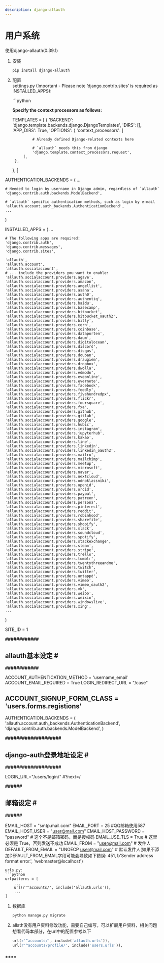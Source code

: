 ```yaml
---
description: django-allauth
---
```


# 用户系统

使用django-allauth(0.39.1)

1.  安装 &#x20;

    `pip install django-allauth`
2.  配置\
    settings.py (Important - Please note ‘django.contrib.sites’ is required as INSTALLED\_APPS):

    \`\`\`python

    **Specify the context processors as follows:**

    TEMPLATES = \[ { 'BACKEND': 'django.template.backends.django.DjangoTemplates', 'DIRS': \[], 'APP\_DIRS': True, 'OPTIONS': { 'context\_processors': \[

    ```
             # Already defined Django-related contexts here

             # `allauth` needs this from django
             'django.template.context_processors.request',
         ],
     },
    ```

    }, ]

AUTHENTICATION\_BACKENDS = ( ...

```
# Needed to login by username in Django admin, regardless of `allauth`
'django.contrib.auth.backends.ModelBackend',

# `allauth` specific authentication methods, such as login by e-mail
'allauth.account.auth_backends.AuthenticationBackend',
...
```

)

INSTALLED\_APPS = ( ...

```
# The following apps are required:
'django.contrib.auth',
'django.contrib.messages',
'django.contrib.sites',

'allauth',
'allauth.account',
'allauth.socialaccount',
# ... include the providers you want to enable:
'allauth.socialaccount.providers.agave',
'allauth.socialaccount.providers.amazon',
'allauth.socialaccount.providers.angellist',
'allauth.socialaccount.providers.asana',
'allauth.socialaccount.providers.auth0',
'allauth.socialaccount.providers.authentiq',
'allauth.socialaccount.providers.baidu',
'allauth.socialaccount.providers.basecamp',
'allauth.socialaccount.providers.bitbucket',
'allauth.socialaccount.providers.bitbucket_oauth2',
'allauth.socialaccount.providers.bitly',
'allauth.socialaccount.providers.cern',
'allauth.socialaccount.providers.coinbase',
'allauth.socialaccount.providers.dataporten',
'allauth.socialaccount.providers.daum',
'allauth.socialaccount.providers.digitalocean',
'allauth.socialaccount.providers.discord',
'allauth.socialaccount.providers.disqus',
'allauth.socialaccount.providers.douban',
'allauth.socialaccount.providers.draugiem',
'allauth.socialaccount.providers.dropbox',
'allauth.socialaccount.providers.dwolla',
'allauth.socialaccount.providers.edmodo',
'allauth.socialaccount.providers.eveonline',
'allauth.socialaccount.providers.evernote',
'allauth.socialaccount.providers.facebook',
'allauth.socialaccount.providers.feedly',
'allauth.socialaccount.providers.fivehundredpx',
'allauth.socialaccount.providers.flickr',
'allauth.socialaccount.providers.foursquare',
'allauth.socialaccount.providers.fxa',
'allauth.socialaccount.providers.github',
'allauth.socialaccount.providers.gitlab',
'allauth.socialaccount.providers.google',
'allauth.socialaccount.providers.hubic',
'allauth.socialaccount.providers.instagram',
'allauth.socialaccount.providers.jupyterhub',
'allauth.socialaccount.providers.kakao',
'allauth.socialaccount.providers.line',
'allauth.socialaccount.providers.linkedin',
'allauth.socialaccount.providers.linkedin_oauth2',
'allauth.socialaccount.providers.mailru',
'allauth.socialaccount.providers.mailchimp',
'allauth.socialaccount.providers.meetup',
'allauth.socialaccount.providers.microsoft',
'allauth.socialaccount.providers.naver',
'allauth.socialaccount.providers.nextcloud',
'allauth.socialaccount.providers.odnoklassniki',
'allauth.socialaccount.providers.openid',
'allauth.socialaccount.providers.orcid',
'allauth.socialaccount.providers.paypal',
'allauth.socialaccount.providers.patreon',
'allauth.socialaccount.providers.persona',
'allauth.socialaccount.providers.pinterest',
'allauth.socialaccount.providers.reddit',
'allauth.socialaccount.providers.robinhood',
'allauth.socialaccount.providers.sharefile',
'allauth.socialaccount.providers.shopify',
'allauth.socialaccount.providers.slack',
'allauth.socialaccount.providers.soundcloud',
'allauth.socialaccount.providers.spotify',
'allauth.socialaccount.providers.stackexchange',
'allauth.socialaccount.providers.steam',
'allauth.socialaccount.providers.stripe',
'allauth.socialaccount.providers.trello',
'allauth.socialaccount.providers.tumblr',
'allauth.socialaccount.providers.twentythreeandme',
'allauth.socialaccount.providers.twitch',
'allauth.socialaccount.providers.twitter',
'allauth.socialaccount.providers.untappd',
'allauth.socialaccount.providers.vimeo',
'allauth.socialaccount.providers.vimeo_oauth2',
'allauth.socialaccount.providers.vk',
'allauth.socialaccount.providers.weibo',
'allauth.socialaccount.providers.weixin',
'allauth.socialaccount.providers.windowslive',
'allauth.socialaccount.providers.xing',
...
```

)

SITE\_ID = 1

**############**

## allauth基本设定 \#

**############**

ACCOUNT\_AUTHENTICATION\_METHOD = 'username\_email' ACCOUNT\_EMAIL\_REQUIRED = True LOGIN\_REDIRECT\_URL = "/case"

## ACCOUNT\_SIGNUP\_FORM\_CLASS = 'users.forms.registions'

AUTHENTICATION\_BACKENDS = ( 'allauth.account.auth\_backends.AuthenticationBackend', 'django.contrib.auth.backends.ModelBackend', )

**####################**

## django-auth登录地址设定  \#

**####################**

LOGIN\_URL="/users/login/" #?next=/

**######**

## 邮箱设定  \#

**######**

EMAIL\_HOST = "smtp.mail.com" EMAIL\_PORT = 25 #QQ邮箱使用587 EMAIL\_HOST\_USER = "user@mail.com" EMAIL\_HOST\_PASSWORD = "password" # 这个不是邮箱密码，而是授权码 EMAIL\_USE\_TLS = True # 这里必须是 True，否则发送不成功 EMAIL\_FROM = "user@mail.com" # 发件人 DEFAULT\_FROM\_EMAIL = "UNOECP [user@mail.com](mailto:user@mail.com)" # 默认发件人(如果不添加DEFAULT\_FROM\_EMAIL字段可能会导致如下错误: 451, b'Sender address format error.', 'webmaster@localhost')

````
urls.py:  
```python 
urlpatterns = [
    ...
    url(r'^accounts/', include('allauth.urls')),
    ...
]
````

1.  数据库 &#x20;

    `python manage.py migrate` &#x20;
2.  allath没有用户资料修改功能，需要自己编写，可以扩展用户资料，相关问题想看代码本部分，在url中的配置参考以下 &#x20;

    ```python
    url(r'^accounts/', include('allauth.urls')),
    url(r'^accounts/profile/', include('users.urls')),
    ```

### ****

##
